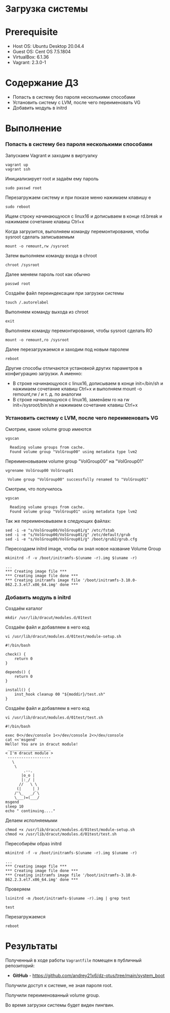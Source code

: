 # Загрузка системы

# **Prerequisite**
- Host OS: Ubuntu Desktop 20.04.4
- Guest OS: Cent OS 7.5.1804
- VirtualBox: 6.1.36
- Vagrant: 2.3.0-1

# **Содержание ДЗ**

* Попасть в систему без пароля несколькими способами
* Установить систему с LVM, после чего переименовать VG
* Добавить модуль в initrd


# **Выполнение**

### Попасть в систему без пароля несколькими способами

Запускаем Vagrant и заходим в виртуалку
```
vagrant up
vagrant ssh
```

Инициализирует root и задаём ему пароль
```
sudo passwd root
```

Перезагружаем систему и при показе меню нажимаем клавишу е
```
sudo reboot
```

Ищем строку начинающуюся с linux16 и дописываем в конце rd.break и нажимаем сочетание клавиш Сtrl+x

Когда загрузится, выполняем команду перемонтирования, чтобы sysroot сделать записываемым
```
mount -o remount,rw /sysroot
```

Затем выполняем команду входа в chroot
```
chroot /sysroot
```

Далее меняем пароль root как обычно
```
passwd root
```

Создаём файл переиндексации при загрузки системы
```
touch /.autorelabel
```

Выполняем команду выхода из chroot
```
exit
```

Выполняем команду перемонтирования, чтобы sysroot сделать RO
```
mount -o remount,ro /sysroot
```

Далее перезагружаемся и заходим под новым паролем
```
reboot
```

Другие способы отличаются установкой других параметров в конфигурацию загрузки. А именно:
* В строке начинающуюся с linux16, дописываем в конце init=/bin/sh и нажимаем сочетание клавиш Сtrl+x и выполняем mount -o remount,rw / и т. д. по аналогии
* В строке начинающуюся с linux16, заменāем ro на rw init=/sysroot/bin/sh и нажимаем сочетание клавиш Сtrl+x


### Установить систему с LVM, после чего переименовать VG


Смотрим, какие volume group имеются
```
vgscan

  Reading volume groups from cache.
  Found volume group "VolGroup00" using metadata type lvm2
```

Переименовываем volume group "VolGroup00" на "VolGroup01"
```
vgrename VolGroup00 VolGroup01

 Volume group "VolGroup00" successfully renamed to "VolGroup01"
```

Смотрим, что получилось
```
vgscan

  Reading volume groups from cache.
  Found volume group "VolGroup01" using metadata type lvm2
```

Так же переименовываем в следующих файлах:
```
sed -i -e "s/VolGroup00/VolGroup01/g" /etc/fstab
sed -i -e "s/VolGroup00/VolGroup01/g" /etc/default/grub
sed -i -e "s/VolGroup00/VolGroup01/g" /boot/grub2/grub.cfg
```

Пересоздаем initrd image, чтобы он знал новое название Volume Group
```
mkinitrd -f -v /boot/initramfs-$(uname -r).img $(uname -r)

...
*** Creating image file ***
*** Creating image file done ***
*** Creating initramfs image file '/boot/initramfs-3.10.0-862.2.3.el7.x86_64.img' done ***
```

### Добавить модуль в initrd

Создаём каталог
```
mkdir /usr/lib/dracut/modules.d/01test
```

Создаём файл и добавляем в него код

```
vi /usr/lib/dracut/modules.d/01test/module-setup.sh

#!/bin/bash

check() {
    return 0
}

depends() {
    return 0
}

install() {
    inst_hook cleanup 00 "${moddir}/test.sh"
}
```

Создаём файл и добавляем в него код
```
vi /usr/lib/dracut/modules.d/01test/test.sh

#!/bin/bash

exec 0<>/dev/console 1<>/dev/console 2<>/dev/console
cat <<'msgend'
Hello! You are in dracut module!
 ___________________
< I'm dracut module >
 -------------------
   \
    \
        .--.
       |o_o |
       |:_/ |
      //   \ \
     (|     | )
    /'\_   _/`\
    \___)=(___/
msgend
sleep 10
echo " continuing...."
```

Делаем исполняемыми
```
chmod +x /usr/lib/dracut/modules.d/01test/module-setup.sh
chmod +x /usr/lib/dracut/modules.d/01test/test.sh
```

Пересобирём образ initrd
```
mkinitrd -f -v /boot/initramfs-$(uname -r).img $(uname -r)

...
*** Creating image file ***
*** Creating image file done ***
*** Creating initramfs image file '/boot/initramfs-3.10.0-862.2.3.el7.x86_64.img' done ***
```

Проверяем
```
lsinitrd -m /boot/initramfs-$(uname -r).img | grep test

test
```

Перезагружаемся
```
reboot
```

# **Результаты**

Полученный в ходе работы `Vagrantfile` помещен в публичный репозиторий:
- **GitHub** - https://github.com/andrey21x6/dz-otus/tree/main/system_boot

Получили доступ к системе, не зная пароля root.

Получили переименованный volume group.

Во время загрузки системы будет виден пингвин.
